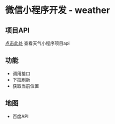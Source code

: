 # 微信小程序开发 - weather

## 项目API
[点击此处](https://github.com/udacity/cn-wechat-weather/blob/default-1-1/weather_api.md) 查看天气小程序项目api

## 功能
* 调用接口
* 下拉刷新
* 获取当前位置

## 地图
* 百度API